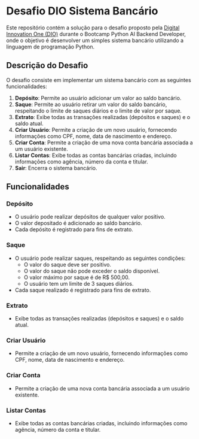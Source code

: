 # Desafio DIO Sistema Bancário

Este repositório contém a solução para o desafio proposto pela [Digital Innovation One (DIO)](https://www.dio.me) durante o Bootcamp Python AI Backend Developer, onde o objetivo é desenvolver um simples sistema bancário utilizando a linguagem de programação Python.

## Descrição do Desafio

O desafio consiste em implementar um sistema bancário com as seguintes funcionalidades:

1. **Depósito**: Permite ao usuário adicionar um valor ao saldo bancário.
2. **Saque**: Permite ao usuário retirar um valor do saldo bancário, respeitando o limite de saques diários e o limite de valor por saque.
3. **Extrato**: Exibe todas as transações realizadas (depósitos e saques) e o saldo atual.
4. **Criar Usuário**: Permite a criação de um novo usuário, fornecendo informações como CPF, nome, data de nascimento e endereço.
5. **Criar Conta**: Permite a criação de uma nova conta bancária associada a um usuário existente.
6. **Listar Contas**: Exibe todas as contas bancárias criadas, incluindo informações como agência, número da conta e titular.
7. **Sair**: Encerra o sistema bancário.

## Funcionalidades

### Depósito

- O usuário pode realizar depósitos de qualquer valor positivo.
- O valor depositado é adicionado ao saldo bancário.
- Cada depósito é registrado para fins de extrato.

### Saque

- O usuário pode realizar saques, respeitando as seguintes condições:
  - O valor do saque deve ser positivo.
  - O valor do saque não pode exceder o saldo disponível.
  - O valor máximo por saque é de R$ 500,00.
  - O usuário tem um limite de 3 saques diários.
- Cada saque realizado é registrado para fins de extrato.

### Extrato

- Exibe todas as transações realizadas (depósitos e saques) e o saldo atual.

### Criar Usuário

- Permite a criação de um novo usuário, fornecendo informações como CPF, nome, data de nascimento e endereço.

### Criar Conta

- Permite a criação de uma nova conta bancária associada a um usuário existente.

### Listar Contas

- Exibe todas as contas bancárias criadas, incluindo informações como agência, número da conta e titular.

